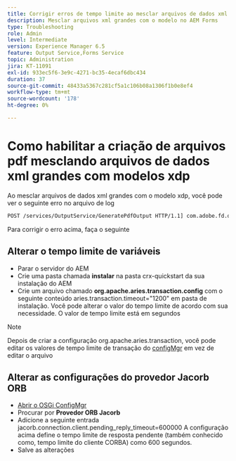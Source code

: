 ```yaml
---
title: Corrigir erros de tempo limite ao mesclar arquivos de dados xml grandes com o modelo xdp
description: Mesclar arquivos xml grandes com o modelo no AEM Forms
type: Troubleshooting
role: Admin
level: Intermediate
version: Experience Manager 6.5
feature: Output Service,Forms Service
topic: Administration
jira: KT-11091
exl-id: 933ec5f6-3e9c-4271-bc35-4ecaf6dbc434
duration: 37
source-git-commit: 48433a5367c281cf5a1c106b08a1306f1b0e8ef4
workflow-type: tm+mt
source-wordcount: '178'
ht-degree: 0%

---
```


# Como habilitar a criação de arquivos pdf mesclando arquivos de dados xml grandes com modelos xdp

Ao mesclar arquivos de dados xml grandes com o modelo xdp, você pode ver o seguinte erro no arquivo de log

```txt
POST /services/OutputService/GeneratePdfOutput HTTP/1.1] com.adobe.fd.output.internal.exception.OutputServiceException AEM_OUT_001_003:Unexpected Exception: client timeout reached org.omg.CORBA.TIMEOUT: client timeout reached
```

Para corrigir o erro acima, faça o seguinte

## Alterar o tempo limite de variáveis

* Parar o servidor do AEM
* Crie uma pasta chamada **instalar** na pasta crx-quickstart da sua instalação do AEM
* Crie um arquivo chamado **org.apache.aries.transaction.config** com o seguinte conteúdo
aries.transaction.timeout=&quot;1200&quot;
em pasta de instalação. Você pode alterar o valor do tempo limite de acordo com sua necessidade. O valor de tempo limite está em segundos

>[!NOTE]
> Depois de criar a configuração org.apache.aries.transaction, você pode editar os valores de tempo limite de transação do [configMgr](http://localhost:4502/system/console/configMgr) em vez de editar o arquivo


## Alterar as configurações do provedor Jacorb ORB

* [Abrir o OSGi ConfigMgr](http://localhost:4502/system/console/configMgr)
* Procurar por **Provedor ORB Jacorb**
* Adicione a seguinte entrada
jacorb.connection.client.pending_reply_timeout=600000
A configuração acima define o tempo limite de resposta pendente (também conhecido como, tempo limite do cliente CORBA) como 600 segundos.
* Salve as alterações
